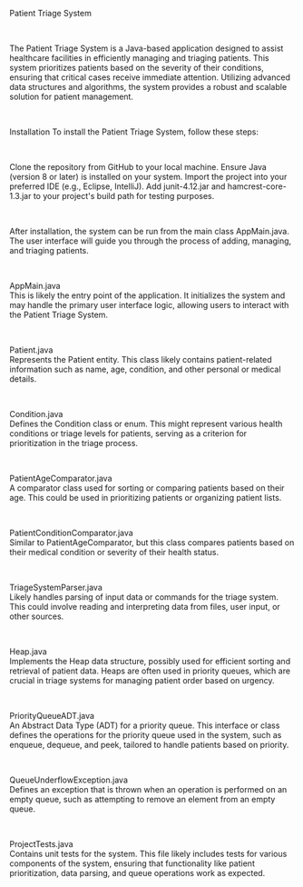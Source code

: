 Patient Triage System

<br>

The Patient Triage System is a Java-based application designed to assist healthcare facilities in efficiently managing and triaging patients. This system prioritizes patients based on the severity of their conditions, ensuring that critical cases receive immediate attention. Utilizing advanced data structures and algorithms, the system provides a robust and scalable solution for patient management.

<br>

Installation
To install the Patient Triage System, follow these steps:

<br>

Clone the repository from GitHub to your local machine.
Ensure Java (version 8 or later) is installed on your system.
Import the project into your preferred IDE (e.g., Eclipse, IntelliJ).
Add junit-4.12.jar and hamcrest-core-1.3.jar to your project's build path for testing purposes.

<br>

After installation, the system can be run from the main class AppMain.java. The user interface will guide you through the process of adding, managing, and triaging patients.

<br>

AppMain.java
<br>
This is likely the entry point of the application. It initializes the system and may handle the primary user interface logic, allowing users to interact with the Patient Triage System.

<br>

Patient.java
<br>
Represents the Patient entity. This class likely contains patient-related information such as name, age, condition, and other personal or medical details.

<br>

Condition.java
<br>
Defines the Condition class or enum. This might represent various health conditions or triage levels for patients, serving as a criterion for prioritization in the triage process.

<br>

PatientAgeComparator.java
<br>
A comparator class used for sorting or comparing patients based on their age. This could be used in prioritizing patients or organizing patient lists.

<br>

PatientConditionComparator.java
<br>
Similar to PatientAgeComparator, but this class compares patients based on their medical condition or severity of their health status.

<br>

TriageSystemParser.java
<br>
Likely handles parsing of input data or commands for the triage system. This could involve reading and interpreting data from files, user input, or other sources.

<br>

Heap.java
<br>
Implements the Heap data structure, possibly used for efficient sorting and retrieval of patient data. Heaps are often used in priority queues, which are crucial in triage systems for managing patient order based on urgency.

<br>

PriorityQueueADT.java
<br>
An Abstract Data Type (ADT) for a priority queue. This interface or class defines the operations for the priority queue used in the system, such as enqueue, dequeue, and peek, tailored to handle patients based on priority.

<br>

QueueUnderflowException.java
<br>
Defines an exception that is thrown when an operation is performed on an empty queue, such as attempting to remove an element from an empty queue.

<br>

ProjectTests.java
<br>
Contains unit tests for the system. This file likely includes tests for various components of the system, ensuring that functionality like patient prioritization, data parsing, and queue operations work as expected.

